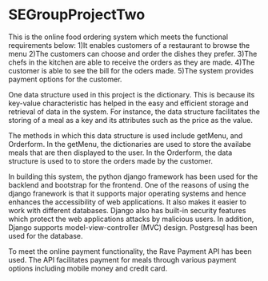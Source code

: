 # SEGroupProjectTwo
This is the online food ordering system which meets the functional requirements below:
1)It enables customers of a restaurant to browse the menu 
2)The customers can choose and order the dishes they prefer.
3)The chefs in the kitchen are able to receive the orders as they are made. 
4)The customer is able to see the bill for the oders made. 
5)The system provides payment options for the customer.

One data structure used in this project is the dictionary. This is because its key-value characteristic 
has helped in the easy and efficient storage and retrieval of data in the system. For instance, the data structure facilitates the storing 
of a meal as a key and its attributes such as the price as the value.

The methods in which this data structure is used include getMenu, and Orderform. In the getMenu, the dictionaries
are used to store the availabe meals that are then displayed to the user. In the Orderform, the data structure is used to
to store the orders made by the customer.

In building this system, the python django framework has been used for the backlend and bootstrap for the frontend. One of the 
reasons of using the django franework is that it supports major operating systems and hence enhances the accessibility of web applications.
It also makes it easier to work with different databases. Django also has built-in security features which protect the web applications 
attacks by malicious users. In addition, Django supports model-view-controller (MVC) design. Postgresql has been used for the database.

To meet the online payment functionality, the Rave Payment API has been used. The API facilitates payment for meals through 
various payment options including mobile money and credit card.
